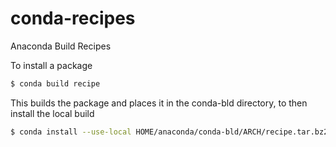 conda-recipes
=============

Anaconda Build Recipes

To install a package 

```bash
$ conda build recipe
```
This builds the package and places it in the conda-bld directory, to then install the local build

```bash
$ conda install --use-local HOME/anaconda/conda-bld/ARCH/recipe.tar.bz2
```
